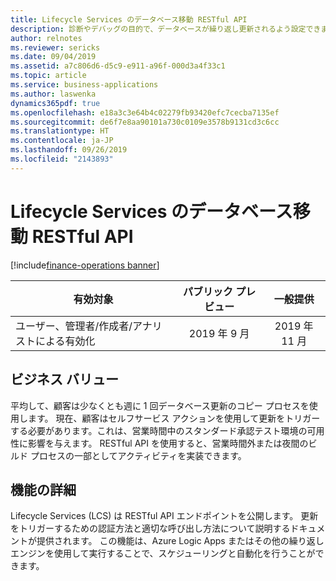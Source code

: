 ```yaml
---
title: Lifecycle Services のデータベース移動 RESTful API
description: 診断やデバッグの目的で、データベースが繰り返し更新されるよう設定できます。
author: relnotes
ms.reviewer: sericks
ms.date: 09/04/2019
ms.assetid: a7c806d6-d5c9-e911-a96f-000d3a4f33c1
ms.topic: article
ms.service: business-applications
ms.author: laswenka
dynamics365pdf: true
ms.openlocfilehash: e18a3c3e64b4c02279fb93420efc7cecba7135ef
ms.sourcegitcommit: de6f7e8aa90101a730c0109e3578b9131cd3c6cc
ms.translationtype: HT
ms.contentlocale: ja-JP
ms.lasthandoff: 09/26/2019
ms.locfileid: "2143893"
---
```

# <a name="database-movement-restful-apis-in-lifecycle-services"></a>Lifecycle Services のデータベース移動 RESTful API
[!include[finance-operations banner](../includes/finance-operations.md)]

| 有効対象    |  パブリック プレビュー | 一般提供 | 
| ---------- | :----------: |:----------: |
|ユーザー、管理者/作成者/アナリストによる有効化|2019 年 9 月| 2019 年 11 月|


## <a name="business-value"></a>ビジネス バリュー
<!-- bv start -->
平均して、顧客は少なくとも週に 1 回データベース更新のコピー プロセスを使用します。  現在、顧客はセルフサービス アクションを使用して更新をトリガーする必要があります。これは、営業時間中のスタンダード承認テスト環境の可用性に影響を与えます。  RESTful API を使用すると、営業時間外または夜間のビルド プロセスの一部としてアクティビティを実装できます。
<!-- bv end -->



## <a name="feature-details"></a>機能の詳細
<!--feature detail start -->
Lifecycle Services (LCS) は RESTful API エンドポイントを公開します。 更新をトリガーするための認証方法と適切な呼び出し方法について説明するドキュメントが提供されます。  この機能は、Azure Logic Apps またはその他の繰り返しエンジンを使用して実行することで、スケジューリングと自動化を行うことができます。
<!--feature detail end -->











